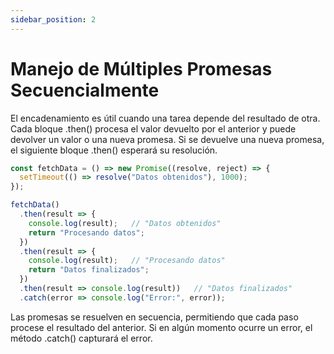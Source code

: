 ```yaml
---
sidebar_position: 2
---
```


# Manejo de Múltiples Promesas Secuencialmente

El encadenamiento es útil cuando una tarea depende del resultado de otra. Cada bloque .then() procesa el valor devuelto por el anterior y puede devolver un valor o una nueva promesa. Si se devuelve una nueva promesa, el siguiente bloque .then() esperará su resolución.

```js
const fetchData = () => new Promise((resolve, reject) => {
  setTimeout(() => resolve("Datos obtenidos"), 1000);
});

fetchData()
  .then(result => {
    console.log(result);   // "Datos obtenidos"
    return "Procesando datos";
  })
  .then(result => {
    console.log(result);   // "Procesando datos"
    return "Datos finalizados";
  })
  .then(result => console.log(result))   // "Datos finalizados"
  .catch(error => console.log("Error:", error));
```

Las promesas se resuelven en secuencia, permitiendo que cada paso procese el resultado del anterior. Si en algún momento ocurre un error, el método .catch() capturará el error.